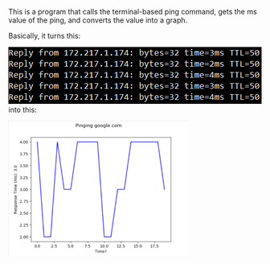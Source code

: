This is a program that calls the terminal-based ping command, gets the ms value of the ping, and converts the value into a graph.

Basically, it turns this:

![alt text][pingterm]
into this:

![alt text][pinggraph]


[pingterm]: images/pingterm.png "The ping command running in Windows Powershell"


[pinggraph]: images/pinggraph.png "The Ping Graph program running"
